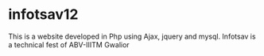 infotsav12
==========

This is a website developed in Php using Ajax, jquery and mysql. Infotsav is a technical fest of ABV-IIITM Gwalior
